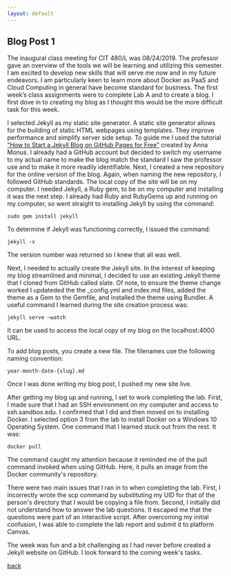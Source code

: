 ```yaml
---
layout: default
---
```


## Blog Post 1



The inaugural class meeting for CIT 480/L was 08/24/2019. The professor gave an overview of the tools we will be learning and utilizing this semester. I am excited to develop new skills that will serve me now and in my future endeavors. I am particularly keen to learn more about Docker as PaaS and Cloud Computing in general have become standard for business. 
The first week’s class assignments were to complete Lab A and to create a blog. I first dove in to creating my blog as I thought this would be the more difficult task for this week. 

I selected Jekyll as my static site generator. A static site generator allows for the building of static HTML webpages using templates. They improve performance and simplify server side setup. To guide me I used the tutorial [“How to Start a Jekyll Blog on GitHub Pages for Free”](https://onextrapixel.com/start-jekyll-blog-github-pages-free/) created by Anna Monus. I already had a GitHub account but decided to switch my username to my actual name to make the blog match the standard I saw the professor use and to make it more readily identifiable. Next, I created a new repository for the online version of the blog. Again, when naming the new repository, I followed GitHub standards. The local copy of the site will be on my computer. I needed Jekyll, a Ruby gem, to be on my computer and installing it was the next step. I already had Ruby and RubyGems up and running on my computer, so went straight to installing Jekyll by using the command:

    sudo gem install jekyll  

To determine if Jekyll was functioning correctly, I issued the command:

    jekyll -v

The version number was returned so I knew that all was well. 

Next, I needed to actually create the Jekyll site. In the interest of keeping my blog streamlined and minimal, I decided to use an existing Jekyll theme that I cloned from GitHub called slate. Of note, to ensure the theme change worked I updateded the the \_config.yml and index.md files, added the theme as a Gem to the Gemfile, and installed the theme using Bundler. A useful command I learned during the site creation process was:

    jekyll serve –watch

It can be used to access the local copy of my blog on the localhost:4000 URL.

To add blog posts, you create a new file. The filenames use the following naming convention:

    year-month-date-{slug}.md

Once I was done writing my blog post, I pushed my new site live.

After getting my blog up and running, I set to work completing the lab. First, I made sure that I had an SSH environment on my computer and access to ssh.sandbox.edu. I confirmed that I did and then moved on to installing Docker. I selected option 3 from the lab to install Docker on a Windows 10 Operating System. One command that I learned stuck out from the rest. It was:

    docker pull

The command caught my attention because it reminded me of the pull command invoked when using GitHub. Here, it pulls an image from the Docker community's repository. 

There were two main issues that I ran in to when completing the lab. First, I incorrectly wrote the scp command by substituting my UID for that of the person's directory that I would be copying a file from. Second, I initially  did not understand  how to answer the lab questions. It escaped me that the questions were part of an interactive script. After overcoming my initial confusion, I was able to complete the lab report and submit it to platform Canvas.

The week was fun and a bit challenging as I had never before created a Jekyll website on GitHub. I look forward to the coming week's tasks. 


[back](../blog.html)
